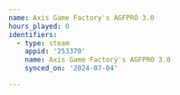 ```yaml
---
name: Axis Game Factory's AGFPRO 3.0
hours_played: 0
identifiers:
  - type: steam
    appid: '253370'
    name: Axis Game Factory's AGFPRO 3.0
    synced_on: '2024-07-04'

---
```

